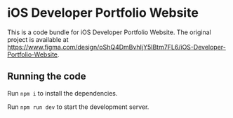 
  # iOS Developer Portfolio Website

  This is a code bundle for iOS Developer Portfolio Website. The original project is available at https://www.figma.com/design/oShQ4DmBvhIjY5IBtm7FL6/iOS-Developer-Portfolio-Website.

  ## Running the code

  Run `npm i` to install the dependencies.

  Run `npm run dev` to start the development server.
  